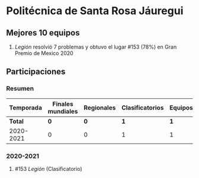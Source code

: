 # Politécnica de Santa Rosa Jáuregui

## Mejores 10 equipos

1. _Legión_ resolvió 7 problemas y obtuvo el lugar #153 (78%) en Gran Premio de Mexico 2020

## Participaciones

### Resumen

| Temporada | Finales mundiales | Regionales | Clasificatorios | Equipos |
| --- | --- | --- | --- | --- |
| **Total** | **0** | **0** | **1** | **1** |
| 2020-2021 | 0 | 0 | 1 | 1 |

### 2020-2021

1. #153 _Legión_ (Clasificatorio)



